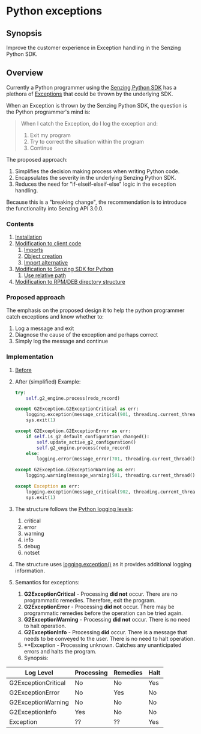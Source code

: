 # Python exceptions

## Synopsis

Improve the customer experience in Exception handling in the Senzing Python SDK.

## Overview

Currently a Python programmer using the
[Senzing Python SDK](https://github.com/Senzing/g2-sdk-python/tree/main/src/senzing)
has a plethora of
[Exceptions](https://github.com/Senzing/g2-sdk-python/blob/main/src/senzing/G2Exception.py)
that could be thrown by the underlying SDK.

When an Exception is thrown by the Senzing Python SDK,
the question is the Python programmer's mind is:

> When I catch the Exception, do I log the exception and:
>   1) Exit my program
>   2) Try to correct the situation within the program
>   3) Continue

The proposed approach:

1. Simplifies the decision making process when writing Python code.
1. Encapsulates the severity in the underlying Senzing Python SDK.
1. Reduces the need for "if-elseif-elseif-else" logic in the exception handling.

Because this is a "breaking change", the recommendation is to introduce the functionality into Senzing API 3.0.0.

### Contents

1. [Installation](#installation)
1. [Modification to client code](#modification-to-client-code)
    1. [Imports](#imports)
    1. [Object creation](#object-creation)
    1. [Import alternative](#import-alternative)
1. [Modification to Senzing SDK for Python](#modification-to-senzing-sdk-for-python)
    1. [Use relative path](#use-relative-path)
1. [Modification to RPM/DEB directory structure](#modification-to-rpm-deb-directory-structure)

### Proposed approach

The emphasis on the proposed design it to help the python programmer catch exceptions and know whether to:

1. Log a message and exit
2. Diagnose the cause of the exception and perhaps correct
3. Simply log the message and continue

### Implementation

1. [Before](https://github.com/Senzing/redoer/blob/c3d3aeaf281d091d2ca370da1c5c56f54d736a66/redoer.py#L2061-L2083)

1. After (simplified)
   Example:

    ```python
    try:
        self.g2_engine.process(redo_record)

    except G2Exception.G2ExceptionCritical as err:
        logging.exception(message_critical(901, threading.current_thread().name, err, redo_record))
        sys.exit(1)

    except G2Exception.G2ExceptionError as err:
        if self.is_g2_default_configuration_changed():
            self.update_active_g2_configuration()
            self.g2_engine.process(redo_record)
        else:
            logging.error(message_error(701, threading.current_thread().name, err))

    except G2Exception.G2ExceptionWarning as err:
        logging.warning(message_warning(501, threading.current_thread().name, err, redo_record))

    except Exception as err:
        logging.exception(message_critical(902, threading.current_thread().name, err, redo_record))
        sys.exit(1)
    ```

1. The structure follows the [Python logging levels](https://docs.python.org/3/library/logging.html#logging-levels):
    1. critical
    1. error
    1. warning
    1. info
    1. debug
    1. notset
1. The structure uses [logging.exception()](https://docs.python.org/3/library/logging.html#logging.Logger.exception)
   as it provides additional logging information.

1. Semantics for exceptions:
    1. **G2ExceptionCritical** -
       Processing **did not** occur.
       There are no programmatic remedies.
       Therefore, exit the program.
    1. **G2ExceptionError** -
       Processing **did not** occur.
       There may be programmatic remedies before the operation can be tried again.
    1. **G2ExceptionWarning** -
       Processing **did not** occur.
       There is no need to halt operation.
    1. **G2ExceptionInfo** -
       Processing **did** occur.
       There is a message that needs to be conveyed to the user.
       There is no need to halt operation.
    1. **Exception -
       Processing unknown.
       Catches any unanticipated errors and halts the program.
    1. Synopsis:


| Log Level            | Processing | Remedies | Halt |
|----------------------|------------|----------|------|
| G2ExceptionCritical  | No         | No       | Yes  |
| G2ExceptionError     | No         | Yes      | No   |
| G2ExceptionWarning   | No         | No       | No   |
| G2ExceptionInfo      | Yes        | No       | No   |
| Exception            | ??         | ??       | Yes  |


